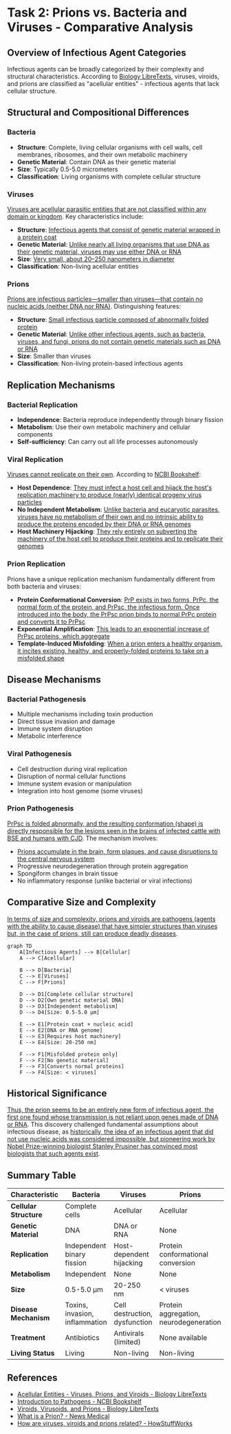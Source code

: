 # Task 2: Prions vs. Bacteria and Viruses - Comparative Analysis

## Overview of Infectious Agent Categories

Infectious agents can be broadly categorized by their complexity and structural characteristics. According to [Biology LibreTexts](https://bio.libretexts.org/Workbench/General_Biology_I_and_II/05:_Unit_V-_Biological_Diversity/5.2:_Acellular_Entities_-_Viruses_Prions_and_Viroids), viruses, viroids, and prions are classified as "acellular entities" - infectious agents that lack cellular structure.

## Structural and Compositional Differences

### Bacteria
- **Structure**: Complete, living cellular organisms with cell walls, cell membranes, ribosomes, and their own metabolic machinery
- **Genetic Material**: Contain DNA as their genetic material
- **Size**: Typically 0.5-5.0 micrometers
- **Classification**: Living organisms with complete cellular structure

### Viruses
[Viruses are acellular parasitic entities that are not classified within any domain or kingdom](https://bio.libretexts.org/Courses/Thompson_Rivers_University/Principles_of_Biology_II_OL_ed/03:_Systematics_Phylogeny_and_Biological_Diversity/3.04:_Biological_Diversity/3.4.01:_Acellular_Entities_-_Viruses_Prions_and_Viroids). Key characteristics include:

- **Structure**: [Infectious agents that consist of genetic material wrapped in a protein coat](https://bio.libretexts.org/Courses/Mansfield_University_of_Pennsylvania/BSC_3271:_Microbiology_for_Health_Sciences_Sp21_(Kagle)/02:_Microbial_Structure/2.05:_Viral_Structue_and_Prions)
- **Genetic Material**: [Unlike nearly all living organisms that use DNA as their genetic material, viruses may use either DNA or RNA](https://bio.libretexts.org/Courses/Mansfield_University_of_Pennsylvania/BSC_3271:_Microbiology_for_Health_Sciences_Sp21_(Kagle)/02:_Microbial_Structure/2.05:_Viral_Structue_and_Prions)
- **Size**: [Very small, about 20–250 nanometers in diameter](https://bio.libretexts.org/Workbench/General_Biology_I_and_II/05:_Unit_V-_Biological_Diversity/5.2:_Acellular_Entities_-_Viruses_Prions_and_Viroids)
- **Classification**: Non-living acellular entities

### Prions
[Prions are infectious particles—smaller than viruses—that contain no nucleic acids (neither DNA nor RNA)](https://bio.libretexts.org/Bookshelves/Microbiology/Microbiology_(OpenStax)/06:_Acellular_Pathogens/6.04:_Viroids_Virusoids_and_Prions). Distinguishing features:

- **Structure**: [Small infectious particle composed of abnormally folded protein](https://www.news-medical.net/health/What-is-a-Prion.aspx)
- **Genetic Material**: [Unlike other infectious agents, such as bacteria, viruses, and fungi, prions do not contain genetic materials such as DNA or RNA](https://www.news-medical.net/health/What-is-a-Prion.aspx)
- **Size**: Smaller than viruses
- **Classification**: Non-living protein-based infectious agents

## Replication Mechanisms

### Bacterial Replication
- **Independence**: Bacteria reproduce independently through binary fission
- **Metabolism**: Use their own metabolic machinery and cellular components
- **Self-sufficiency**: Can carry out all life processes autonomously

### Viral Replication
[Viruses cannot replicate on their own](https://bio.libretexts.org/Workbench/General_Biology_I_and_II/05:_Unit_V-_Biological_Diversity/5.2:_Acellular_Entities_-_Viruses_Prions_and_Viroids). According to [NCBI Bookshelf](https://www.ncbi.nlm.nih.gov/books/NBK26917/):

- **Host Dependence**: [They must infect a host cell and hijack the host's replication machinery to produce (nearly) identical progeny virus particles](https://bio.libretexts.org/Workbench/General_Biology_I_and_II/05:_Unit_V-_Biological_Diversity/5.2:_Acellular_Entities_-_Viruses_Prions_and_Viroids)
- **No Independent Metabolism**: [Unlike bacteria and eucaryotic parasites, viruses have no metabolism of their own and no intrinsic ability to produce the proteins encoded by their DNA or RNA genomes](https://www.ncbi.nlm.nih.gov/books/NBK26917/)
- **Host Machinery Hijacking**: [They rely entirely on subverting the machinery of the host cell to produce their proteins and to replicate their genomes](https://www.ncbi.nlm.nih.gov/books/NBK26917/)

### Prion Replication
Prions have a unique replication mechanism fundamentally different from both bacteria and viruses:

- **Protein Conformational Conversion**: [PrP exists in two forms, PrPc, the normal form of the protein, and PrPsc, the infectious form. Once introduced into the body, the PrPsc prion binds to normal PrPc protein and converts it to PrPsc](https://bio.libretexts.org/Bookshelves/Microbiology/Microbiology_(OpenStax)/06:_Acellular_Pathogens/6.04:_Viroids_Virusoids_and_Prions)
- **Exponential Amplification**: [This leads to an exponential increase of PrPsc proteins, which aggregate](https://bio.libretexts.org/Bookshelves/Microbiology/Microbiology_(OpenStax)/06:_Acellular_Pathogens/6.04:_Viroids_Virusoids_and_Prions)
- **Template-Induced Misfolding**: [When a prion enters a healthy organism, it incites existing, healthy, and properly-folded proteins to take on a misfolded shape](https://science.howstuffworks.com/life/cellular-microscopic/viruses-viroids-and-prions-related.htm)

## Disease Mechanisms

### Bacterial Pathogenesis
- Multiple mechanisms including toxin production
- Direct tissue invasion and damage
- Immune system disruption
- Metabolic interference

### Viral Pathogenesis
- Cell destruction during viral replication
- Disruption of normal cellular functions
- Immune system evasion or manipulation
- Integration into host genome (some viruses)

### Prion Pathogenesis
[PrPsc is folded abnormally, and the resulting conformation (shape) is directly responsible for the lesions seen in the brains of infected cattle with BSE and humans with CJD](https://bio.libretexts.org/Bookshelves/Microbiology/Microbiology_(OpenStax)/06:_Acellular_Pathogens/6.04:_Viroids_Virusoids_and_Prions). The mechanism involves:

- [Prions accumulate in the brain, form plaques, and cause disruptions to the central nervous system](https://bio.libretexts.org/Bookshelves/Microbiology/Microbiology_(OpenStax)/06:_Acellular_Pathogens/6.04:_Viroids_Virusoids_and_Prions)
- Progressive neurodegeneration through protein aggregation
- Spongiform changes in brain tissue
- No inflammatory response (unlike bacterial or viral infections)

## Comparative Size and Complexity

[In terms of size and complexity, prions and viroids are pathogens (agents with the ability to cause disease) that have simpler structures than viruses but, in the case of prions, still can produce deadly diseases](https://bio.libretexts.org/Workbench/General_Biology_I_and_II/05:_Unit_V-_Biological_Diversity/5.2:_Acellular_Entities_-_Viruses_Prions_and_Viroids).

```mermaid
graph TD
    A[Infectious Agents] --> B[Cellular]
    A --> C[Acellular]
    
    B --> D[Bacteria]
    C --> E[Viruses]
    C --> F[Prions]
    
    D --> D1[Complete cellular structure]
    D --> D2[Own genetic material DNA]
    D --> D3[Independent metabolism]
    D --> D4[Size: 0.5-5.0 μm]
    
    E --> E1[Protein coat + nucleic acid]
    E --> E2[DNA or RNA genome]
    E --> E3[Requires host machinery]
    E --> E4[Size: 20-250 nm]
    
    F --> F1[Misfolded protein only]
    F --> F2[No genetic material]
    F --> F3[Converts normal proteins]
    F --> F4[Size: < viruses]
```

## Historical Significance

[Thus, the prion seems to be an entirely new form of infectious agent, the first one found whose transmission is not reliant upon genes made of DNA or RNA](https://science.howstuffworks.com/life/cellular-microscopic/viruses-viroids-and-prions-related.htm). This discovery challenged fundamental assumptions about infectious disease, as [historically, the idea of an infectious agent that did not use nucleic acids was considered impossible, but pioneering work by Nobel Prize-winning biologist Stanley Prusiner has convinced most biologists that such agents exist](https://science.howstuffworks.com/life/cellular-microscopic/viruses-viroids-and-prions-related.htm).

## Summary Table

| Characteristic | Bacteria | Viruses | Prions |
|---|---|---|---|
| **Cellular Structure** | Complete cells | Acellular | Acellular |
| **Genetic Material** | DNA | DNA or RNA | None |
| **Replication** | Independent binary fission | Host-dependent hijacking | Protein conformational conversion |
| **Metabolism** | Independent | None | None |
| **Size** | 0.5-5.0 μm | 20-250 nm | < viruses |
| **Disease Mechanism** | Toxins, invasion, inflammation | Cell destruction, dysfunction | Protein aggregation, neurodegeneration |
| **Treatment** | Antibiotics | Antivirals (limited) | None available |
| **Living Status** | Living | Non-living | Non-living |

## References

- [Acellular Entities - Viruses, Prions, and Viroids - Biology LibreTexts](https://bio.libretexts.org/Workbench/General_Biology_I_and_II/05:_Unit_V-_Biological_Diversity/5.2:_Acellular_Entities_-_Viruses_Prions_and_Viroids)
- [Introduction to Pathogens - NCBI Bookshelf](https://www.ncbi.nlm.nih.gov/books/NBK26917/)
- [Viroids, Virusoids, and Prions - Biology LibreTexts](https://bio.libretexts.org/Bookshelves/Microbiology/Microbiology_(OpenStax)/06:_Acellular_Pathogens/6.04:_Viroids_Virusoids_and_Prions)
- [What is a Prion? - News Medical](https://www.news-medical.net/health/What-is-a-Prion.aspx)
- [How are viruses, viroids and prions related? - HowStuffWorks](https://science.howstuffworks.com/life/cellular-microscopic/viruses-viroids-and-prions-related.htm)